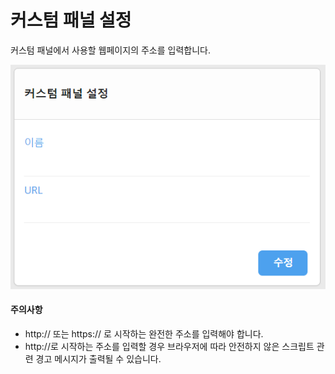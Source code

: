 # 커스텀 패널 설정

커스텀 패널에서 사용할 웹페이지의 주소를 입력합니다.

![](/assets/custom_panel_setting.png)



#### 주의사항

* http:// 또는 https:// 로 시작하는 완전한 주소를 입력해야 합니다.
* http://로 시작하는 주소를 입력할 경우 브라우저에 따라 안전하지 않은 스크립트 관련 경고 메시지가 출력될 수 있습니다.




